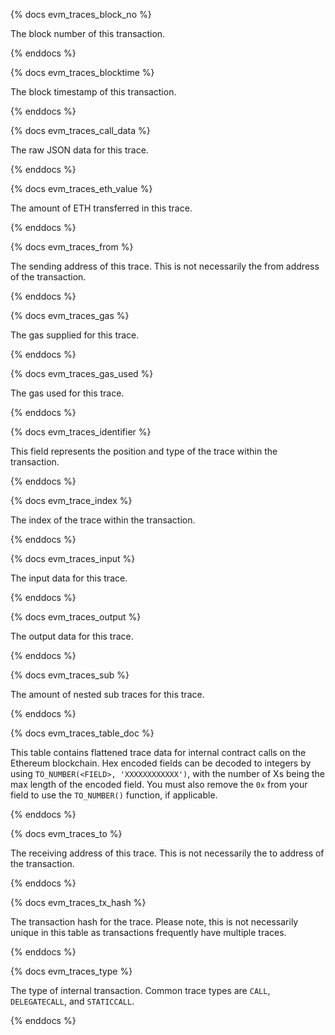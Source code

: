 {% docs evm_traces_block_no %}

The block number of this transaction.

{% enddocs %}


{% docs evm_traces_blocktime %}

The block timestamp of this transaction.

{% enddocs %}


{% docs evm_traces_call_data %}

The raw JSON data for this trace.

{% enddocs %}


{% docs evm_traces_eth_value %}

The amount of ETH transferred in this trace.

{% enddocs %}


{% docs evm_traces_from %}

The sending address of this trace. This is not necessarily the from address of the transaction. 

{% enddocs %}


{% docs evm_traces_gas %}

The gas supplied for this trace.

{% enddocs %}


{% docs evm_traces_gas_used %}

The gas used for this trace.

{% enddocs %}


{% docs evm_traces_identifier %}

This field represents the position and type of the trace within the transaction. 

{% enddocs %}


{% docs evm_trace_index %}

The index of the trace within the transaction.

{% enddocs %}


{% docs evm_traces_input %}

The input data for this trace.

{% enddocs %}


{% docs evm_traces_output %}

The output data for this trace.

{% enddocs %}


{% docs evm_traces_sub %}

The amount of nested sub traces for this trace.

{% enddocs %}


{% docs evm_traces_table_doc %}

This table contains flattened trace data for internal contract calls on the Ethereum blockchain. Hex encoded fields can be decoded to integers by using `TO_NUMBER(<FIELD>, 'XXXXXXXXXXXX')`, with the number of Xs being the max length of the encoded field. You must also remove the `0x` from your field to use the `TO_NUMBER()` function, if applicable. 

{% enddocs %}


{% docs evm_traces_to %}

The receiving address of this trace. This is not necessarily the to address of the transaction. 

{% enddocs %}


{% docs evm_traces_tx_hash %}

The transaction hash for the trace. Please note, this is not necessarily unique in this table as transactions frequently have multiple traces. 

{% enddocs %}


{% docs evm_traces_type %}

The type of internal transaction. Common trace types are `CALL`, `DELEGATECALL`, and `STATICCALL`.

{% enddocs %}


